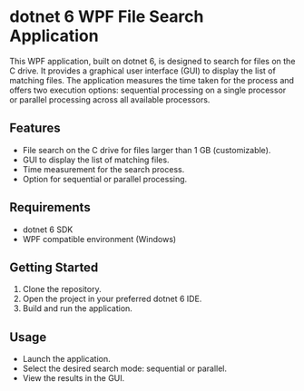 # dotnet 6 WPF File Search Application

This WPF application, built on dotnet 6, is designed to search for files on the C drive. It provides a graphical user interface (GUI) to display the list of matching files. The application measures the time taken for the process and offers two execution options: sequential processing on a single processor or parallel processing across all available processors.

## Features
- File search on the C drive for files larger than 1 GB (customizable).
- GUI to display the list of matching files.
- Time measurement for the search process.
- Option for sequential or parallel processing.

## Requirements
- dotnet 6 SDK
- WPF compatible environment (Windows)

## Getting Started
1. Clone the repository.
2. Open the project in your preferred dotnet 6 IDE.
3. Build and run the application.

## Usage
- Launch the application.
- Select the desired search mode: sequential or parallel.
- View the results in the GUI.